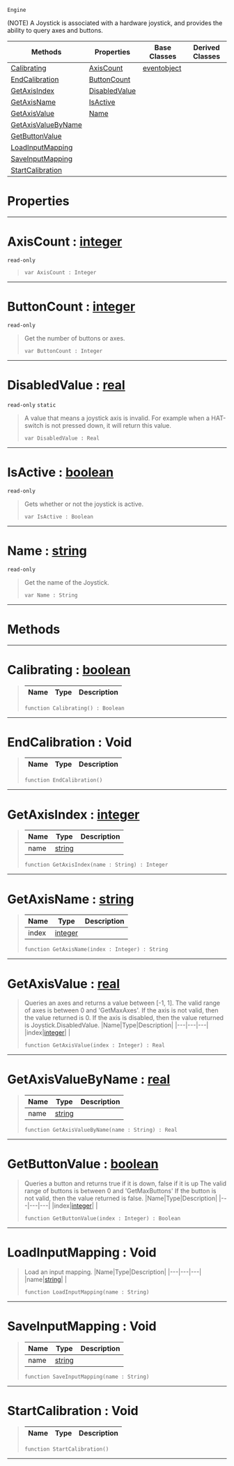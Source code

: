  `Engine`

(NOTE) A Joystick is associated with a hardware joystick, and provides the ability to query axes and buttons.

|Methods|Properties|Base Classes|Derived Classes|
|---|---|---|---|
|[ Calibrating](https://github.com/ZilchEngine/ZilchDocs/blob/master/code_reference/class_reference/joystick.markdown#calibrating-zero-engine)|[ AxisCount](https://github.com/ZilchEngine/ZilchDocs/blob/master/code_reference/class_reference/joystick.markdown#axiscount-zero-engine-do)|[eventobject](https://github.com/ZilchEngine/ZilchDocs/blob/master/code_reference/class_reference/eventobject.markdown)| |
|[ EndCalibration](https://github.com/ZilchEngine/ZilchDocs/blob/master/code_reference/class_reference/joystick.markdown#endcalibration-void)|[ ButtonCount](https://github.com/ZilchEngine/ZilchDocs/blob/master/code_reference/class_reference/joystick.markdown#buttoncount-zero-engine)| | |
|[ GetAxisIndex](https://github.com/ZilchEngine/ZilchDocs/blob/master/code_reference/class_reference/joystick.markdown#getaxisindex-zero-engine)|[ DisabledValue](https://github.com/ZilchEngine/ZilchDocs/blob/master/code_reference/class_reference/joystick.markdown#disabledvalue-zero-engin)| | |
|[ GetAxisName](https://github.com/ZilchEngine/ZilchDocs/blob/master/code_reference/class_reference/joystick.markdown#getaxisname-zero-engine)|[ IsActive](https://github.com/ZilchEngine/ZilchDocs/blob/master/code_reference/class_reference/joystick.markdown#isactive-zero-engine-doc)| | |
|[ GetAxisValue](https://github.com/ZilchEngine/ZilchDocs/blob/master/code_reference/class_reference/joystick.markdown#getaxisvalue-zero-engine)|[ Name](https://github.com/ZilchEngine/ZilchDocs/blob/master/code_reference/class_reference/joystick.markdown#name-zero-engine-documen)| | |
|[ GetAxisValueByName](https://github.com/ZilchEngine/ZilchDocs/blob/master/code_reference/class_reference/joystick.markdown#getaxisvaluebyname-zero)| | | |
|[ GetButtonValue](https://github.com/ZilchEngine/ZilchDocs/blob/master/code_reference/class_reference/joystick.markdown#getbuttonvalue-zero-engi)| | | |
|[ LoadInputMapping](https://github.com/ZilchEngine/ZilchDocs/blob/master/code_reference/class_reference/joystick.markdown#loadinputmapping-void)| | | |
|[ SaveInputMapping](https://github.com/ZilchEngine/ZilchDocs/blob/master/code_reference/class_reference/joystick.markdown#saveinputmapping-void)| | | |
|[ StartCalibration](https://github.com/ZilchEngine/ZilchDocs/blob/master/code_reference/class_reference/joystick.markdown#startcalibration-void)| | | |


 #  Properties


---  
 #  AxisCount : [integer](https://github.com/ZilchEngine/ZilchDocs/blob/master/code_reference/nada_base_types/integer.markdown)

 `read-only`

> 
> ``` lang=cpp, name=Nada
> var AxisCount : Integer


---  
 #  ButtonCount : [integer](https://github.com/ZilchEngine/ZilchDocs/blob/master/code_reference/nada_base_types/integer.markdown)

 `read-only`

> Get the number of buttons or axes.
> ``` lang=cpp, name=Nada
> var ButtonCount : Integer


---  
 #  DisabledValue : [real](https://github.com/ZilchEngine/ZilchDocs/blob/master/code_reference/nada_base_types/real.markdown)

 `read-only` `static`

> A value that means a joystick axis is invalid. For example when a HAT-switch is not pressed down, it will return this value.
> ``` lang=cpp, name=Nada
> var DisabledValue : Real


---  
 #  IsActive : [boolean](https://github.com/ZilchEngine/ZilchDocs/blob/master/code_reference/nada_base_types/boolean.markdown)

 `read-only`

> Gets whether or not the joystick is active.
> ``` lang=cpp, name=Nada
> var IsActive : Boolean


---  
 #  Name : [string](https://github.com/ZilchEngine/ZilchDocs/blob/master/code_reference/nada_base_types/string.markdown)

 `read-only`

> Get the name of the Joystick.
> ``` lang=cpp, name=Nada
> var Name : String


---  
 #  Methods


---  
 #  Calibrating : [boolean](https://github.com/ZilchEngine/ZilchDocs/blob/master/code_reference/nada_base_types/boolean.markdown)

> 
> |Name|Type|Description|
> |---|---|---|
> ``` lang=cpp, name=Nada
> function Calibrating() : Boolean
> ``` 


---  
 #  EndCalibration : Void

> 
> |Name|Type|Description|
> |---|---|---|
> ``` lang=cpp, name=Nada
> function EndCalibration()
> ``` 


---  
 #  GetAxisIndex : [integer](https://github.com/ZilchEngine/ZilchDocs/blob/master/code_reference/nada_base_types/integer.markdown)

> 
> |Name|Type|Description|
> |---|---|---|
> |name|[string](https://github.com/ZilchEngine/ZilchDocs/blob/master/code_reference/nada_base_types/string.markdown)| |
> ``` lang=cpp, name=Nada
> function GetAxisIndex(name : String) : Integer
> ``` 


---  
 #  GetAxisName : [string](https://github.com/ZilchEngine/ZilchDocs/blob/master/code_reference/nada_base_types/string.markdown)

> 
> |Name|Type|Description|
> |---|---|---|
> |index|[integer](https://github.com/ZilchEngine/ZilchDocs/blob/master/code_reference/nada_base_types/integer.markdown)| |
> ``` lang=cpp, name=Nada
> function GetAxisName(index : Integer) : String
> ``` 


---  
 #  GetAxisValue : [real](https://github.com/ZilchEngine/ZilchDocs/blob/master/code_reference/nada_base_types/real.markdown)

> Queries an axes and returns a value between [-1, 1]. The valid range of axes is between 0 and 'GetMaxAxes'. If the axis is not valid, then the value returned is 0. If the axis is disabled, then the value returned is Joystick.DisabledValue.
> |Name|Type|Description|
> |---|---|---|
> |index|[integer](https://github.com/ZilchEngine/ZilchDocs/blob/master/code_reference/nada_base_types/integer.markdown)| |
> ``` lang=cpp, name=Nada
> function GetAxisValue(index : Integer) : Real
> ``` 


---  
 #  GetAxisValueByName : [real](https://github.com/ZilchEngine/ZilchDocs/blob/master/code_reference/nada_base_types/real.markdown)

> 
> |Name|Type|Description|
> |---|---|---|
> |name|[string](https://github.com/ZilchEngine/ZilchDocs/blob/master/code_reference/nada_base_types/string.markdown)| |
> ``` lang=cpp, name=Nada
> function GetAxisValueByName(name : String) : Real
> ``` 


---  
 #  GetButtonValue : [boolean](https://github.com/ZilchEngine/ZilchDocs/blob/master/code_reference/nada_base_types/boolean.markdown)

> Queries a button and returns true if it is down, false if it is up The valid range of buttons is between 0 and 'GetMaxButtons' If the button is not valid, then the value returned is false.
> |Name|Type|Description|
> |---|---|---|
> |index|[integer](https://github.com/ZilchEngine/ZilchDocs/blob/master/code_reference/nada_base_types/integer.markdown)| |
> ``` lang=cpp, name=Nada
> function GetButtonValue(index : Integer) : Boolean
> ``` 


---  
 #  LoadInputMapping : Void

> Load an input mapping.
> |Name|Type|Description|
> |---|---|---|
> |name|[string](https://github.com/ZilchEngine/ZilchDocs/blob/master/code_reference/nada_base_types/string.markdown)| |
> ``` lang=cpp, name=Nada
> function LoadInputMapping(name : String)
> ``` 


---  
 #  SaveInputMapping : Void

> 
> |Name|Type|Description|
> |---|---|---|
> |name|[string](https://github.com/ZilchEngine/ZilchDocs/blob/master/code_reference/nada_base_types/string.markdown)| |
> ``` lang=cpp, name=Nada
> function SaveInputMapping(name : String)
> ``` 


---  
 #  StartCalibration : Void

> 
> |Name|Type|Description|
> |---|---|---|
> ``` lang=cpp, name=Nada
> function StartCalibration()
> ``` 


---  
 

 